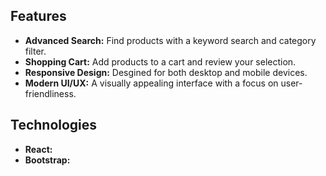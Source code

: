 ## Features

-   **Advanced Search:** Find products with a keyword search and category filter.
-   **Shopping Cart:** Add products to a cart and review your selection.
-   **Responsive Design:** Desgined for both desktop and mobile devices.
-   **Modern UI/UX:** A visually appealing interface with a focus on user-friendliness.

## Technologies

-    **React:**
-    **Bootstrap:**


